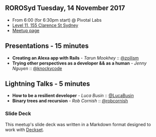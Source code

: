 ## ROROSyd Tuesday, 14 November 2017

- From 6:00 (for 6:30pm start) @ Pivotal Labs
- [Level 11, 155 Clarence St Sydney](https://goo.gl/maps/k6v9wdomLWF2)
- [Meetup page](https://www.meetup.com/Ruby-On-Rails-Oceania-Sydney/events/qmvmqnywpbsb/)

## Presentations - 15 minutes
- **Creating an Alexa app with Rails** - _Tarun Mookhey_ :: [@zoilism](https://twitter.com/zoilism) 
- **Trying other perspectives as a developer && as a human** - _Jenny Nguyen_ :: [@knockycode](https://twitter.com/knockycode)

## Lightning Talks - 5 minutes
- **How to be a resilient developer** - _Luca Busin_ :: [@LucaBusin](https://twitter.com/LucaBusin)
- **Binary trees and recursion** - _Rob Cornish_ :: [@robcornish](https://twitter.com/robcornish)

### Slide Deck

This meetup's slide deck was written in a Markdown format designed to work with
[Deckset](https://www.decksetapp.com/).
